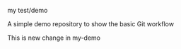 my test/demo

A simple demo repository to show the basic Git workflow

This is new change in my-demo
